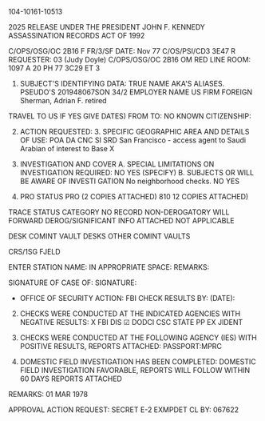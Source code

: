 104-10161-10513

2025 RELEASE UNDER THE PRESIDENT JOHN F. KENNEDY ASSASSINATION RECORDS ACT OF 1992

C/OPS/OSG/OC 2B16
F FR/3/SF
DATE: Nov 77
C/OS/PSI/CD3 3E47
R REQUESTER: 03
(Judy Doyle)
C/OPS/OSG/OC 2B16
OM RED LINE
ROOM:
1097 A 20 PH 77 3C29 ET 3

1. SUBJECT'S IDENTIFYING DATA:
TRUE NAME
AKA'S ALIASES. PSEUDO'S 201948067SON 34/2
EMPLOYER NAME
US FIRM
FOREIGN
Sherman, Adrian F.
retired

TRAVEL TO US
IF YES GIVE DATES)
FROM
TO:
NO KNOWN CITIZENSHIP:

2. ACTION REQUESTED: 3. SPECIFIC GEOGRAPHIC AREA AND DETAILS OF USE:
POA DA CNC SI SRD San Francisco - access agent to Saudi Arabian of interest to Base
X

4. INVESTIGATION AND COVER
A. SPECIAL LIMITATIONS ON INVESTIGATION REQUIRED: NO YES (SPECIFY) B. SUBJECTS OR WILL BE AWARE OF INVESTI
GATION
No neighborhood checks. NO YES

5. PRO STATUS PRO (2 COPIES ATTACHED) 810 12 COPIES ATTACHED)

TRACE STATUS
CATEGORY NO RECORD NON-DEROGATORY WILL FORWARD DEROG/SIGNIFICANT INFO ATTACHED NOT APPLICABLE

DESK
COMINT
VAULT
DESKS
OTHER
COMINT
VAULTS

CRS/1SG
FJELD

ENTER STATION NAME:
IN APPROPRIATE SPACE:
REMARKS:

SIGNATURE OF CASE OF: SIGNATURE:
- OFFICE OF SECURITY ACTION: FBI CHECK RESULTS BY:
(DATE):
2. CHECKS WERE CONDUCTED AT THE INDICATED AGENCIES WITH NEGATIVE RESULTS:
X FBI DIS ☑ DODCI CSC STATE PP EX JIDENT

3. CHECKS WERE CONDUCTED AT THE FOLLOWING AGENCY (IES) WITH POSITIVE RESULTS, REPORTS ATTACHED:
PASSPORT:MPRC

4. DOMESTIC FIELD INVESTIGATION HAS BEEN COMPLETED:
DOMESTIC FIELD INVESTIGATION FAVORABLE, REPORTS WILL FOLLOW WITHIN 60 DAYS REPORTS ATTACHED

REMARKS: 01 MAR 1978

APPROVAL ACTION REQUEST:
SECRET
E-2 EXMPDET CL BY: 067622
